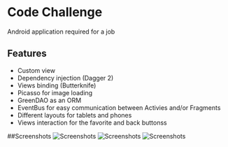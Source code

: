 # Code Challenge

Android application required for a job

## Features

* Custom view
* Dependency injection (Dagger 2)
* Views binding (Butterknife)
* Picasso for image loading
* GreenDAO as an ORM
* EventBus for easy communication between Activies and/or Fragments
* Different layouts for tablets and phones
* Views interaction for the favorite and back buttonss

##Screenshots
![Screenshots](https://raw.githubusercontent.com/ValHol/solstchallenge/master/SolsticeCodeChallenge1.png)
![Screenshots](https://raw.githubusercontent.com/ValHol/solstchallenge/master/SolsticeCodeChallenge2.png)
![Screenshots](https://raw.githubusercontent.com/ValHol/solstchallenge/master/SolsticeCodeChallenge3.png)
